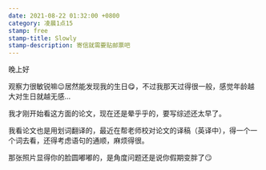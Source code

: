 ```yaml
---
date: 2021-08-22 01:32:00 +0800
category: 凌晨1点15
stamp: free
stamp-title: Slowly
stamp-description: 寄信就需要贴邮票吧
---
```


<p>
晚上好

观察力很敏锐嘛😉居然能发现我的生日😋，不过我那天过得很一般，感觉年龄越大对生日就越无感…

我才刚开始看这方面的论文，现在还是晕乎乎的，要写综述还太早了。

我看论文也是用划词翻译的，最近在帮老师校对论文的译稿（英译中），得一个一个词去看，还得考虑语句的通顺，麻烦得很。

那张照片显得你的脸圆嘟嘟的，是角度问题还是说你假期变胖了😏
</p>